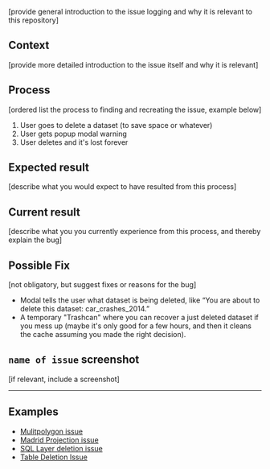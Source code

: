 [provide general introduction to the issue logging and why it is relevant to this repository]

## Context

[provide more detailed introduction to the issue itself and why it is relevant]

## Process

[ordered list the process to finding and recreating the issue, example below]

1. User goes to delete a dataset (to save space or whatever)
2. User gets popup modal warning
3. User deletes and it's lost forever

## Expected result

[describe what you would expect to have resulted from this process]

## Current result

[describe what you you currently experience from this process, and thereby explain the bug]

## Possible Fix

[not obligatory, but suggest fixes or reasons for the bug]

* Modal tells the user what dataset is being deleted, like “You are about to delete this dataset: car_crashes_2014.”
* A temporary "Trashcan" where you can recover a just deleted dataset if you mess up (maybe it's only good for a few hours, and then it cleans the cache assuming you made the right decision).

## `name of issue` screenshot

[if relevant, include a screenshot]

----

## Examples

* [Mulitpolygon issue](https://github.com/CartoDB/cartodb-platform/issues/721)
* [Madrid Projection issue](https://github.com/CartoDB/cartodb-platform/issues/579)
* [SQL Layer deletion issue](https://github.com/CartoDB/cartodb-platform/issues/598)
* [Table Deletion Issue](https://github.com/CartoDB/cartodb-platform/issues/722)